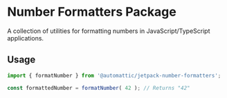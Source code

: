 # Number Formatters Package

A collection of utilities for formatting numbers in JavaScript/TypeScript applications.

## Usage

```typescript
import { formatNumber } from '@automattic/jetpack-number-formatters';

const formattedNumber = formatNumber( 42 ); // Returns "42"
```

